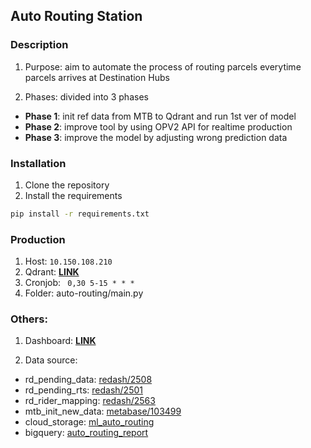 ## Auto Routing Station

### Description

1. Purpose: aim to automate the process of routing parcels everytime parcels arrives at Destination Hubs

2. Phases: divided into 3 phases

*   **Phase 1**: init ref data from MTB to Qdrant and run 1st ver of model
*   **Phase 2**: improve tool by using OPV2 API for realtime production
*   **Phase 3**: improve the model by adjusting wrong prediction data

### Installation
1. Clone the repository
2. Install the requirements
```bash
pip install -r requirements.txt
```

### Production
1. Host: ```10.150.108.210```
2. Qdrant: [**LINK**](http://34.81.255.236:6333/dashboard#/collections) 
3. Cronjob: ``` 0,30 5-15 * * *```
4. Folder: auto-routing/main.py

### Others:
1. Dashboard: [**LINK**](https://lookerstudio.google.com/reporting/e0ec6492-ee57-4471-a344-20bd060a4941/page/S2cYE)

2. Data source:
*   rd_pending_data: [redash/2508](https://redash-vn.ninjavan.co/queries/2508)
*   rd_pending_rts: [redash/2501](https://redash-vn.ninjavan.co/queries/2501)
*   rd_rider_mapping: [redash/2563](https://redash-vn.ninjavan.co/queries/2563)
*   mtb_init_new_data: [metabase/103499](https://metabase.ninjavan.co/question/103499)
*   cloud_storage: [ml_auto_routing](https://console.cloud.google.com/storage/browser/vn-bi-storage/ml_auto_routing/pending_non_rts)
*   bigquery: [auto_routing_report](https://console.cloud.google.com/bigquery?project=vn-bi-product&ws=!1m4!1m3!3m2!1svn-bi-product!2sauto_routing_report)



